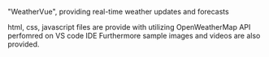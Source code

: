 "WeatherVue", providing real-time weather updates and forecasts

html, css, javascript files are provide with utilizing OpenWeatherMap API perfomred on VS code IDE
Furthermore sample images and videos are also provided. 
